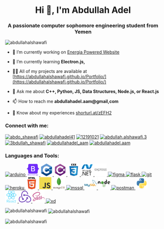 <h1 align="center">Hi 👋, I'm Abdullah Adel</h1>
<h3 align="center">A passionate computer sophomore engineering student from Yemen</h3>

<p align="left"> <img src="https://komarev.com/ghpvc/?username=abdullahalshawafi&label=Profile%20views&color=0e75b6&style=flat" alt="abdullahalshawafi" /> </p>

- 🔭 I’m currently working on [Energia Powered Website](https://github.com/EnergiaPowered/official-website)

- 🌱 I’m currently learning **Electron.js,**

- 👨‍💻 All of my projects are available at [https://abdullahalshawafi.github.io/Portfolio/](https://abdullahalshawafi.github.io/Portfolio/)

- 💬 Ask me about **C++, Python, JS, Data Structures, Node.js, or React.js**

- 📫 How to reach me **abdullahadel.aam@gmail,com**

- 📄 Know about my experiences [shorturl.at/zEFH2](shorturl.at/zEFH2)

<h3 align="left">Connect with me:</h3>
<p align="left">
<a href="https://twitter.com/abdo_shawafi" target="blank"><img align="center" src="https://cdn.jsdelivr.net/npm/simple-icons@3.0.1/icons/twitter.svg" alt="abdo_shawafi" height="30" width="40" /></a>
<a href="https://linkedin.com/in/abdullahadel41" target="blank"><img align="center" src="https://cdn.jsdelivr.net/npm/simple-icons@3.0.1/icons/linkedin.svg" alt="abdullahadel41" height="30" width="40" /></a>
<a href="https://stackoverflow.com/users/12191021" target="blank"><img align="center" src="https://cdn.jsdelivr.net/npm/simple-icons@3.0.1/icons/stackoverflow.svg" alt="12191021" height="30" width="40" /></a>
<a href="https://fb.com/abdullah.alshawafi.3" target="blank"><img align="center" src="https://cdn.jsdelivr.net/npm/simple-icons@3.0.1/icons/facebook.svg" alt="abdullah.alshawafi.3" height="30" width="40" /></a>
<a href="https://instagram.com/3bdullah_shawafi" target="blank"><img align="center" src="https://cdn.jsdelivr.net/npm/simple-icons@3.0.1/icons/instagram.svg" alt="3bdullah_shawafi" height="30" width="40" /></a>
<a href="https://www.hackerrank.com/abdullahadel_aam" target="blank"><img align="center" src="https://cdn.jsdelivr.net/npm/simple-icons@3.0.1/icons/hackerrank.svg" alt="abdullahadel_aam" height="30" width="40" /></a>
<a href="https://codeforces.com/profile/abdullahadel.aam" target="blank"><img align="center" src="https://cdn.jsdelivr.net/npm/simple-icons@3.0.1/icons/codeforces.svg" alt="abdullahadel.aam" height="30" width="40" /></a>
</p>

<h3 align="left">Languages and Tools:</h3>
<p align="left"> <a href="https://www.arduino.cc/" target="_blank"> <img src="https://cdn.worldvectorlogo.com/logos/arduino-1.svg" alt="arduino" width="40" height="40"/> </a> <a href="https://getbootstrap.com" target="_blank"> <img src="https://raw.githubusercontent.com/devicons/devicon/master/icons/bootstrap/bootstrap-plain-wordmark.svg" alt="bootstrap" width="40" height="40"/> </a> <a href="https://www.w3schools.com/cpp/" target="_blank"> <img src="https://raw.githubusercontent.com/devicons/devicon/master/icons/cplusplus/cplusplus-original.svg" alt="cplusplus" width="40" height="40"/> </a> <a href="https://www.w3schools.com/cs/" target="_blank"> <img src="https://raw.githubusercontent.com/devicons/devicon/master/icons/csharp/csharp-original.svg" alt="csharp" width="40" height="40"/> </a> <a href="https://www.w3schools.com/css/" target="_blank"> <img src="https://raw.githubusercontent.com/devicons/devicon/master/icons/css3/css3-original-wordmark.svg" alt="css3" width="40" height="40"/> </a> <a href="https://dotnet.microsoft.com/" target="_blank"> <img src="https://raw.githubusercontent.com/devicons/devicon/master/icons/dot-net/dot-net-original-wordmark.svg" alt="dotnet" width="40" height="40"/> </a> <a href="https://expressjs.com" target="_blank"> <img src="https://raw.githubusercontent.com/devicons/devicon/master/icons/express/express-original-wordmark.svg" alt="express" width="40" height="40"/> </a> <a href="https://www.figma.com/" target="_blank"> <img src="https://www.vectorlogo.zone/logos/figma/figma-icon.svg" alt="figma" width="40" height="40"/> </a> <a href="https://flask.palletsprojects.com/" target="_blank"> <img src="https://www.vectorlogo.zone/logos/pocoo_flask/pocoo_flask-icon.svg" alt="flask" width="40" height="40"/> </a> <a href="https://git-scm.com/" target="_blank"> <img src="https://www.vectorlogo.zone/logos/git-scm/git-scm-icon.svg" alt="git" width="40" height="40"/> </a> <a href="https://heroku.com" target="_blank"> <img src="https://www.vectorlogo.zone/logos/heroku/heroku-icon.svg" alt="heroku" width="40" height="40"/> </a> <a href="https://www.w3.org/html/" target="_blank"> <img src="https://raw.githubusercontent.com/devicons/devicon/master/icons/html5/html5-original-wordmark.svg" alt="html5" width="40" height="40"/> </a> <a href="https://developer.mozilla.org/en-US/docs/Web/JavaScript" target="_blank"> <img src="https://raw.githubusercontent.com/devicons/devicon/master/icons/javascript/javascript-original.svg" alt="javascript" width="40" height="40"/> </a> <a href="https://www.mongodb.com/" target="_blank"> <img src="https://raw.githubusercontent.com/devicons/devicon/master/icons/mongodb/mongodb-original-wordmark.svg" alt="mongodb" width="40" height="40"/> </a> <a href="https://www.microsoft.com/en-us/sql-server" target="_blank"> <img src="https://cdn.worldvectorlogo.com/logos/microsoft-sql-server.svg" alt="mssql" width="40" height="40"/> </a> <a href="https://www.mysql.com/" target="_blank"> <img src="https://raw.githubusercontent.com/devicons/devicon/master/icons/mysql/mysql-original-wordmark.svg" alt="mysql" width="40" height="40"/> </a> <a href="https://nodejs.org" target="_blank"> <img src="https://raw.githubusercontent.com/devicons/devicon/master/icons/nodejs/nodejs-original-wordmark.svg" alt="nodejs" width="40" height="40"/> </a> <a href="https://postman.com" target="_blank"> <img src="https://www.vectorlogo.zone/logos/getpostman/getpostman-icon.svg" alt="postman" width="40" height="40"/> </a> <a href="https://www.python.org" target="_blank"> <img src="https://raw.githubusercontent.com/devicons/devicon/master/icons/python/python-original.svg" alt="python" width="40" height="40"/> </a> <a href="https://reactjs.org/" target="_blank"> <img src="https://raw.githubusercontent.com/devicons/devicon/master/icons/react/react-original-wordmark.svg" alt="react" width="40" height="40"/> </a> <a href="https://redux.js.org" target="_blank"> <img src="https://raw.githubusercontent.com/devicons/devicon/master/icons/redux/redux-original.svg" alt="redux" width="40" height="40"/> </a> <a href="https://sass-lang.com" target="_blank"> <img src="https://raw.githubusercontent.com/devicons/devicon/master/icons/sass/sass-original.svg" alt="sass" width="40" height="40"/> </a> <a href="https://www.adobe.com/products/xd.html" target="_blank"> <img src="https://cdn.worldvectorlogo.com/logos/adobe-xd.svg" alt="xd" width="40" height="40"/> </a> </p>

<p><img align="left" src="https://github-readme-stats.vercel.app/api/top-langs?username=abdullahalshawafi&show_icons=true&locale=en&layout=compact" alt="abdullahalshawafi" /></p>

<p>&nbsp;<img align="center" src="https://github-readme-stats.vercel.app/api?username=abdullahalshawafi&show_icons=true&locale=en" alt="abdullahalshawafi" /></p>

<p><img align="center" src="https://github-readme-streak-stats.herokuapp.com/?user=abdullahalshawafi&" alt="abdullahalshawafi" /></p>
